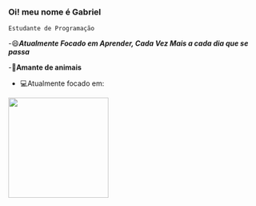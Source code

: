 ### Oi! meu nome é Gabriel
    Estudante de Programação
-😄***Atualmente Focado em Aprender, Cada Vez Mais a cada dia que se passa***

-🐶**Amante de animais**
-	💻Atualmente focado em: 
<img width='200' height='200' src="https://cdn.jsdelivr.net/gh/devicons/devicon/icons/python/python-original.svg" />
                    
           
          

